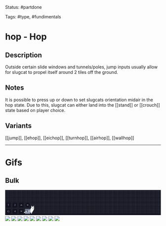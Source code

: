 Status: #partdone 

Tags: #type, #fundimentals

# hop - Hop
## Description
Outside certain slide windows and tunnels/poles, jump inputs usually allow for slugcat to propel itself around 2 tiles off the ground.

## Notes
It is possible to press up or down to set slugcats orientation midair in the hop state. Due to this, slugcat can either land into the [[stand]] or [[crouch]] state based on player choice.

## Variants
[[jump]], [[ehop]], [[eichop]], [[turnhop]], [[airhop]], [[wallhop]]

___
# Gifs
## Bulk
<img src=https://raw.githubusercontent.com/LauraHannah44/Rain-World-Movement/main/Files/hop_0.gif>
<img src=https://raw.githubusercontent.com/LauraHannah44/Rain-World-Movement/main/Files/hop_1.gif>
<img src=https://raw.githubusercontent.com/LauraHannah44/Rain-World-Movement/main/Files/hop_2.gif>
<img src=https://raw.githubusercontent.com/LauraHannah44/Rain-World-Movement/main/Files/hop_3.gif>
<img src=https://raw.githubusercontent.com/LauraHannah44/Rain-World-Movement/main/Files/hop_4.gif>
<img src=https://raw.githubusercontent.com/LauraHannah44/Rain-World-Movement/main/Files/hop_5.gif>
<img src=https://raw.githubusercontent.com/LauraHannah44/Rain-World-Movement/main/Files/hop_6.gif>
<img src=https://raw.githubusercontent.com/LauraHannah44/Rain-World-Movement/main/Files/hop_7.gif>
<img src=https://raw.githubusercontent.com/LauraHannah44/Rain-World-Movement/main/Files/hop_8.gif>
<img src=https://raw.githubusercontent.com/LauraHannah44/Rain-World-Movement/main/Files/hop_9.gif>